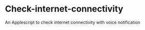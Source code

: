Check-internet-connectivity
===========================

An Applescript to check internet connectivity with voice notification
